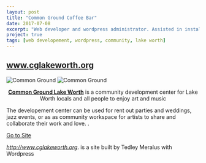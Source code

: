 ```yaml
---
layout: post
title: "Common Ground Coffee Bar"
date: 2017-07-08
excerpt: "Web developer and wordpress administrator. Assisted in installation and implementation of wordpress design and layout of cglakeworth.org"
project: true
tags: [web developement, wordpress, community, lake worth]
---
```


## www.cglakeworth.org

![Common Ground ](/assets/img/blog/cgcoffee.png)
![Common Ground ](/assets/img/blog/community.png)

<center><a href="http://www.cglakeworth.org"><b>Common Ground Lake Worth</b></a> is a community development center for Lake Worth locals and all people to enjoy art and music </center>

The developement center can be used for rent out parties and weddings, jazz events, or as as community workspace for artists to share and collaborate their work and love.
.

<div markdown="0"><a href="http://www.cglakeworth.org" class="btn">Go to Site</a></div>

*http://www.cglakeworth.org*. is a site built by Tedley Meralus with Wordpress
